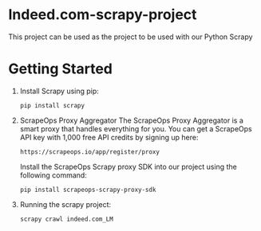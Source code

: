 # Indeed.com-scrapy-project
This project can be used as the project to be used with our Python Scrapy

# Getting Started
1. Install Scrapy using pip: 

    `pip install scrapy`

2. ScrapeOps Proxy Aggregator
    The ScrapeOps Proxy Aggregator is a smart proxy that handles everything for you.
    You can get a ScrapeOps API key with 1,000 free API credits by signing up here:
    
    `https://scrapeops.io/app/register/proxy`

    Install the ScrapeOps Scrapy proxy SDK into our project using the following command:

    `pip install scrapeops-scrapy-proxy-sdk`

3. Running the scrapy project:
   
    `scrapy crawl indeed.com_LM` 
